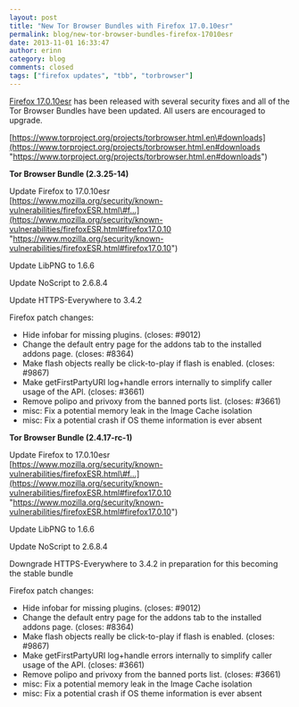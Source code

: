 ```yaml
---
layout: post
title: "New Tor Browser Bundles with Firefox 17.0.10esr"
permalink: blog/new-tor-browser-bundles-firefox-17010esr
date: 2013-11-01 16:33:47
author: erinn
category: blog
comments: closed
tags: ["firefox updates", "tbb", "torbrowser"]
---
```


[Firefox 17.0.10esr](https://www.mozilla.org/security/known-vulnerabilities/firefoxESR.html#firefox17.0.10) has been released with several security fixes and all of the Tor Browser Bundles have been updated. All users are encouraged to upgrade.

[https://www.torproject.org/projects/torbrowser.html.en\#downloads](https://www.torproject.org/projects/torbrowser.html.en#downloads "https://www.torproject.org/projects/torbrowser.html.en#downloads")

**Tor Browser Bundle (2.3.25-14)**

Update Firefox to 17.0.10esr  
 [https://www.mozilla.org/security/known-vulnerabilities/firefoxESR.html\#f...](https://www.mozilla.org/security/known-vulnerabilities/firefoxESR.html#firefox17.0.10 "https://www.mozilla.org/security/known-vulnerabilities/firefoxESR.html#firefox17.0.10")

Update LibPNG to 1.6.6

Update NoScript to 2.6.8.4

Update HTTPS-Everywhere to 3.4.2

Firefox patch changes:

-   Hide infobar for missing plugins. (closes: \#9012)
-   Change the default entry page for the addons tab to the installed addons page. (closes: \#8364)
-   Make flash objects really be click-to-play if flash is enabled. (closes: \#9867)
-   Make getFirstPartyURI log+handle errors internally to simplify caller usage of the API. (closes: \#3661)
-   Remove polipo and privoxy from the banned ports list. (closes: \#3661)
-   misc: Fix a potential memory leak in the Image Cache isolation
-   misc: Fix a potential crash if OS theme information is ever absent

**Tor Browser Bundle (2.4.17-rc-1)**

Update Firefox to 17.0.10esr  
 [https://www.mozilla.org/security/known-vulnerabilities/firefoxESR.html\#f...](https://www.mozilla.org/security/known-vulnerabilities/firefoxESR.html#firefox17.0.10 "https://www.mozilla.org/security/known-vulnerabilities/firefoxESR.html#firefox17.0.10")

Update LibPNG to 1.6.6

Update NoScript to 2.6.8.4

Downgrade HTTPS-Everywhere to 3.4.2 in preparation for this becoming the stable bundle

Firefox patch changes:

-   Hide infobar for missing plugins. (closes: \#9012)
-   Change the default entry page for the addons tab to the installed addons page. (closes: \#8364)
-   Make flash objects really be click-to-play if flash is enabled. (closes: \#9867)
-   Make getFirstPartyURI log+handle errors internally to simplify caller usage of the API. (closes: \#3661)
-   Remove polipo and privoxy from the banned ports list. (closes: \#3661)
-   misc: Fix a potential memory leak in the Image Cache isolation
-   misc: Fix a potential crash if OS theme information is ever absent

